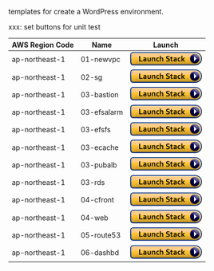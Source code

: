 templates for create a WordPress environment.

xxx: set buttons for unit test

| AWS Region Code | Name | Launch |
| --- | --- | --- 
| ap-northeast-1 |01-newvpc| [![cloudformation-launch-stack](../images/cloudformation-launch-stack.png)](https://console.aws.amazon.com/cloudformation/home?region=ap-northeast-1#/stacks/new?stackName=WordPress&templateURL=https://s3.amazonaws.com/k247work-github/aws-wp-arch/templates/aws-refarch-wordpress-01-newvpc.yaml) |
| ap-northeast-1 |02-sg| [![cloudformation-launch-stack](../images/cloudformation-launch-stack.png)](https://console.aws.amazon.com/cloudformation/home?region=ap-northeast-1#/stacks/new?stackName=WordPress&templateURL=https://s3.amazonaws.com/k247work-github/aws-wp-arch/templates/aws-refarch-wordpress-02-securitygroups.yaml) |
| ap-northeast-1 |03-bastion| [![cloudformation-launch-stack](../images/cloudformation-launch-stack.png)](https://console.aws.amazon.com/cloudformation/home?region=ap-northeast-1#/stacks/new?stackName=WordPress&templateURL=https://s3.amazonaws.com/k247work-github/aws-wp-arch/templates/aws-refarch-wordpress-03-bastion.yaml) |
| ap-northeast-1 |03-efsalarm| [![cloudformation-launch-stack](../images/cloudformation-launch-stack.png)](https://console.aws.amazon.com/cloudformation/home?region=ap-northeast-1#/stacks/new?stackName=WordPress&templateURL=https://s3.amazonaws.com/k247work-github/aws-wp-arch/templates/aws-refarch-wordpress-03-efsalarms.yaml) |
| ap-northeast-1 |03-efsfs| [![cloudformation-launch-stack](../images/cloudformation-launch-stack.png)](https://console.aws.amazon.com/cloudformation/home?region=ap-northeast-1#/stacks/new?stackName=WordPress&templateURL=https://s3.amazonaws.com/k247work-github/aws-wp-arch/templates/aws-refarch-wordpress-03-efsfilesystem.yaml) |
| ap-northeast-1 |03-ecache| [![cloudformation-launch-stack](../images/cloudformation-launch-stack.png)](https://console.aws.amazon.com/cloudformation/home?region=ap-northeast-1#/stacks/new?stackName=WordPress&templateURL=https://s3.amazonaws.com/k247work-github/aws-wp-arch/templates/aws-refarch-wordpress-03-elasticache.yaml) |
| ap-northeast-1 |03-pubalb| [![cloudformation-launch-stack](../images/cloudformation-launch-stack.png)](https://console.aws.amazon.com/cloudformation/home?region=ap-northeast-1#/stacks/new?stackName=WordPress&templateURL=https://s3.amazonaws.com/k247work-github/aws-wp-arch/templates/aws-refarch-wordpress-03-publicalb.yaml) |
| ap-northeast-1 |03-rds| [![cloudformation-launch-stack](../images/cloudformation-launch-stack.png)](https://console.aws.amazon.com/cloudformation/home?region=ap-northeast-1#/stacks/new?stackName=WordPress&templateURL=https://s3.amazonaws.com/k247work-github/aws-wp-arch/templates/aws-refarch-wordpress-03-rds.yaml) |
| ap-northeast-1 |04-cfront| [![cloudformation-launch-stack](../images/cloudformation-launch-stack.png)](https://console.aws.amazon.com/cloudformation/home?region=ap-northeast-1#/stacks/new?stackName=WordPress&templateURL=https://s3.amazonaws.com/k247work-github/aws-wp-arch/templates/aws-refarch-wordpress-04-cloudfront.yaml) |
| ap-northeast-1 |04-web| [![cloudformation-launch-stack](../images/cloudformation-launch-stack.png)](https://console.aws.amazon.com/cloudformation/home?region=ap-northeast-1#/stacks/new?stackName=WordPress&templateURL=https://s3.amazonaws.com/k247work-github/aws-wp-arch/templates/aws-refarch-wordpress-04-web.yaml) |
| ap-northeast-1 |05-route53| [![cloudformation-launch-stack](../images/cloudformation-launch-stack.png)](https://console.aws.amazon.com/cloudformation/home?region=ap-northeast-1#/stacks/new?stackName=WordPress&templateURL=https://s3.amazonaws.com/k247work-github/aws-wp-arch/templates/aws-refarch-wordpress-05-route53.yaml) |
| ap-northeast-1 |06-dashbd| [![cloudformation-launch-stack](../images/cloudformation-launch-stack.png)](https://console.aws.amazon.com/cloudformation/home?region=ap-northeast-1#/stacks/new?stackName=WordPress&templateURL=https://s3.amazonaws.com/k247work-github/aws-wp-arch/templates/aws-refarch-wordpress-06-dashboard.yaml) |

